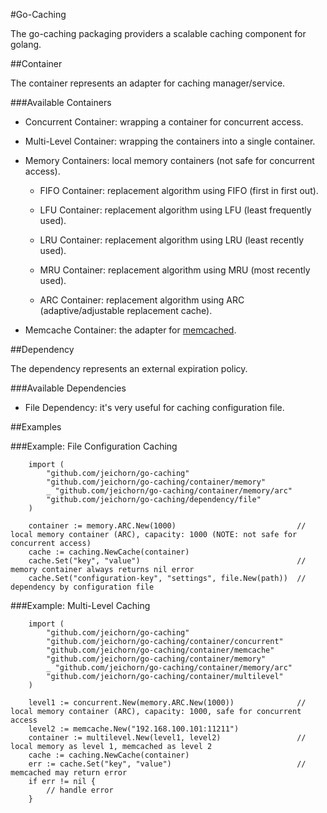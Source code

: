 #Go-Caching

The go-caching packaging providers a scalable caching component for golang. 

##Container

The container represents an adapter for caching manager/service.

###Available Containers

- Concurrent Container: wrapping a container for concurrent access.

- Multi-Level Container: wrapping the containers into a single container.

- Memory Containers: local memory containers (not safe for concurrent access).

    - FIFO Container: replacement algorithm using FIFO (first in first out).

    - LFU Container: replacement algorithm using LFU (least frequently used).

    - LRU Container: replacement algorithm using LRU (least recently used).

    - MRU Container: replacement algorithm using MRU (most recently used).

    - ARC Container: replacement algorithm using ARC (adaptive/adjustable replacement cache).

- Memcache Container: the adapter for [memcached](http://memcached.org).

##Dependency

The dependency represents an external expiration policy.

###Available Dependencies

- File Dependency: it's very useful for caching configuration file.

##Examples

###Example: File Configuration Caching

        import (
            "github.com/jeichorn/go-caching"
            "github.com/jeichorn/go-caching/container/memory"
            _ "github.com/jeichorn/go-caching/container/memory/arc"
            "github.com/jeichorn/go-caching/dependency/file"
        )

        container := memory.ARC.New(1000)                           // local memory container (ARC), capacity: 1000 (NOTE: not safe for concurrent access)
        cache := caching.NewCache(container)
        cache.Set("key", "value")                                   // memory container always returns nil error
        cache.Set("configuration-key", "settings", file.New(path))  // dependency by configuration file

###Example: Multi-Level Caching 

        import (
            "github.com/jeichorn/go-caching"
            "github.com/jeichorn/go-caching/container/concurrent"
            "github.com/jeichorn/go-caching/container/memcache"
            "github.com/jeichorn/go-caching/container/memory"
            _ "github.com/jeichorn/go-caching/container/memory/arc"
            "github.com/jeichorn/go-caching/container/multilevel"
        )

        level1 := concurrent.New(memory.ARC.New(1000))              // local memory container (ARC), capacity: 1000, safe for concurrent access
        level2 := memcache.New("192.168.100.101:11211")
        container := multilevel.New(level1, level2)                 // local memory as level 1, memcached as level 2
        cache := caching.NewCache(container)
        err := cache.Set("key", "value")                            // memcached may return error
        if err != nil {
            // handle error
        }

